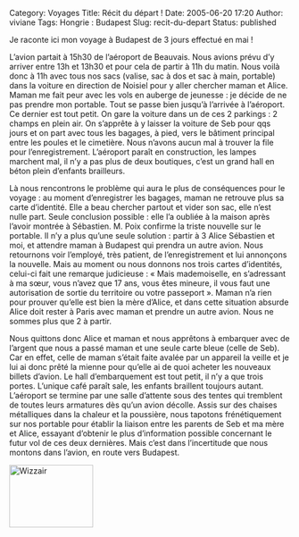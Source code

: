 Category: Voyages
Title: Récit du départ !
Date: 2005-06-20 17:20
Author: viviane
Tags: Hongrie : Budapest
Slug: recit-du-depart
Status: published

Je raconte ici mon voyage à Budapest de 3 jours effectué en mai !

L’avion partait à 15h30 de l’aéroport de Beauvais. Nous avions prévu d’y arriver entre 13h et 13h30 et pour cela de partir à 11h du matin. Nous voilà donc à 11h avec tous nos sacs (valise, sac à dos et sac à main, portable) dans la voiture en direction de Noisiel pour y aller chercher maman et Alice. Maman me fait peur avec les vols en auberge de jeunesse : je décide de ne pas prendre mon portable. Tout se passe bien jusqu’à l’arrivée à l’aéroport. Ce dernier est tout petit. On gare la voiture dans un de ces 2 parkings : 2 champs en plein air. On s’apprête à y laisser la voiture de Seb pour qqs jours et on part avec tous les bagages, à pied, vers le bâtiment principal entre les poules et le cimetière. Nous n’avons aucun mal à trouver la file pour l’enregistrement. L’aéroport paraît en construction, les lampes marchent mal, il n’y a pas plus de deux boutiques, c’est un grand hall en béton plein d’enfants brailleurs.

Là nous rencontrons le problème qui aura le plus de conséquences pour le voyage : au moment d’enregistrer les bagages, maman ne retrouve plus sa carte d’identité. Elle a beau chercher partout et vider son sac, elle n’est nulle part. Seule conclusion possible : elle l’a oubliée à la maison après l’avoir montrée à Sébastien. M. Poix confirme la triste nouvelle sur le portable. Il n’y a plus qu’une seule solution : partir à 3 Alice Sébastien et moi, et attendre maman à Budapest qui prendra un autre avion. Nous retournons voir l’employé, très patient, de l’enregistrement et lui annonçons la nouvelle. Mais au moment ou nous donnons nos trois cartes d’identités, celui-ci fait une remarque judicieuse : « Mais mademoiselle, en s’adressant à ma sœur, vous n’avez que 17 ans, vous êtes mineure, il vous faut une autorisation de sortie du territoire ou votre passeport ». Maman n’a rien pour prouver qu’elle est bien la mère d’Alice, et dans cette situation absurde Alice doit rester à Paris avec maman et prendre un autre avion. Nous ne sommes plus que 2 à partir.

Nous quittons donc Alice et maman et nous apprêtons à embarquer avec de l’argent que nous a passé maman et une seule carte bleue (celle de Seb). Car en effet, celle de maman s’était faite avalée par un appareil la veille et je lui ai donc prêté la mienne pour qu’elle ai de quoi acheter les nouveaux billets d’avion. Le hall d’embarquement est tout petit, il n’y a que trois portes. L’unique café paraît sale, les enfants braillent toujours autant. L’aéroport se termine par une salle d’attente sous des tentes qui tremblent de toutes leurs armatures dès qu’un avion décolle. Assis sur des chaises métalliques dans la chaleur et la poussière, nous tapotons frénétiquement sur nos portable pour établir la liaison entre les parents de Seb et ma mère et Alice, essayant d’obtenir le plus d’information possible concernant le futur vol de ces deux dernières. Mais c’est dans l’incertitude que nous montons dans l’avion, en route vers Budapest.

<img class="aligncenter size-full wp-image-974" title="Wizzair" src="http://www.viviane-voyages.com/wp-content/uploads/2005/06/110.jpg" alt="Wizzair" width="150" height="112" />